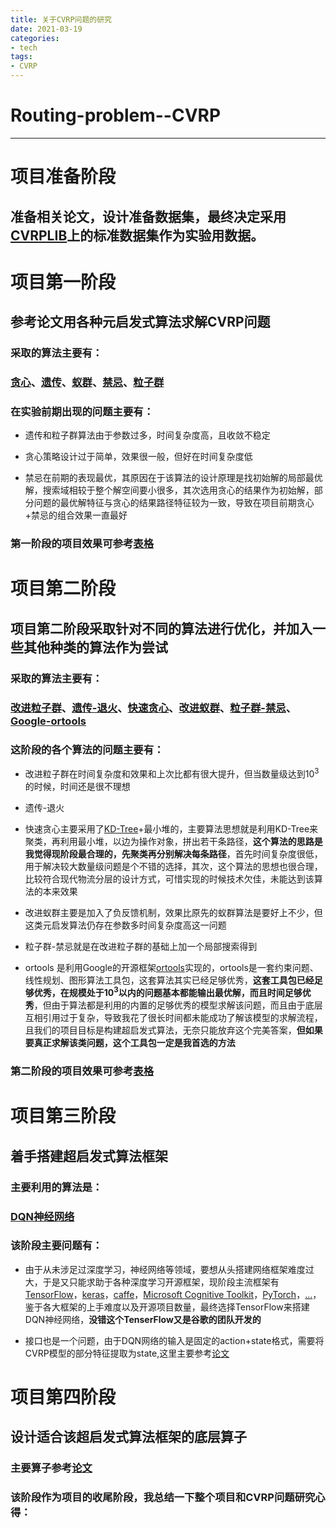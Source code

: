 ```yaml
---
title: 关于CVRP问题的研究
date: 2021-03-19 
categories:
- tech 
tags:
- CVRP
---
```


# Routing-problem--CVRP

---

# 项目准备阶段

## 准备相关论文，设计准备数据集，最终决定采用[CVRPLIB](http://vrp.atd-lab.inf.puc-rio.br/index.php/en/)上的标准数据集作为实验用数据。



# 项目第一阶段

## 参考论文用各种元启发式算法求解CVRP问题

### 采取的算法主要有：

### [贪心](https://github.com/Ellsom1945/Routing-problem--CVRP/blob/main/Greedy.py)、[遗传](https://github.com/Ellsom1945/route-project/blob/master/%E9%81%97%E4%BC%A0%E7%AE%97%E6%B3%95/%E4%BB%A3%E7%A0%81%E5%AE%9E%E7%8E%B01)、[蚁群](https://github.com/Ellsom1945/route-project/blob/master/%E8%9A%81%E7%BE%A4%E7%AE%97%E6%B3%95/%E4%BB%A3%E7%A0%81%E5%AE%9E%E7%8E%B02)、[禁忌](https://github.com/Ellsom1945/Routing-problem--CVRP/blob/main/H_Hy_Men/TABU.py)、[粒子群](https://github.com/Ellsom1945/route-project/blob/master/%E7%B2%92%E5%AD%90%E7%BE%A4/%E4%BB%A3%E7%A0%81%E5%AE%9E%E7%8E%B02)

### 在实验前期出现的问题主要有：

* 遗传和粒子群算法由于参数过多，时间复杂度高，且收敛不稳定

* 贪心策略设计过于简单，效果很一般，但好在时间复杂度低

* 禁忌在前期的表现最优，其原因在于该算法的设计原理是找初始解的局部最优解，搜索域相较于整个解空间要小很多，其次选用贪心的结果作为初始解，部分问题的最优解特征与贪心的结果路径特征较为一致，导致在项目前期贪心+禁忌的组合效果一直最好

### 第一阶段的项目效果可参考[表格](https://github.com/Ellsom1945/Routing-problem--CVRP/tree/main/%E6%95%B0%E6%8D%AE%E6%AF%94%E8%BE%83)



# 项目第二阶段

## 项目第二阶段采取针对不同的算法进行优化，并加入一些其他种类的算法作为尝试

### 采取的算法主要有：

### [改进粒子群](https://github.com/Ellsom1945/Routing-problem--CVRP/blob/main/pso.py)、[遗传-退火](https://github.com/Ellsom1945/Routing-problem--CVRP/blob/main/H_Hy_Men/GASA.py)、[快速贪心](https://github.com/Ellsom1945/Routing-problem--CVRP/blob/main/H_Hy_Men/IMGR.py)、[改进蚁群](https://github.com/Ellsom1945/Routing-problem--CVRP/blob/main/%E8%9A%81%E7%BE%A41.py)、[粒子群-禁忌](https://github.com/Ellsom1945/Routing-problem--CVRP/blob/main/pso.py)、[Google-ortools](https://github.com/Ellsom1945/Routing-problem--CVRP/blob/main/ort.py)

###  这阶段的各个算法的问题主要有：

* 改进粒子群在时间复杂度和效果和上次比都有很大提升，但当数量级达到10<sup>3</sup>的时候，时间还是很不理想

* 遗传-退火

* 快速贪心主要采用了[KD-Tree](https://zh.wikipedia.org/wiki/K-d%E6%A0%91)+最小堆的，主要算法思想就是利用KD-Tree来聚类，再利用最小堆，以边为操作对象，拼出若干条路径，**这个算法的思路是我觉得现阶段最合理的，先聚类再分别解决每条路径**，首先时间复杂度很低，用于解决较大数量级问题是个不错的选择，其次，这个算法的思想也很合理，比较符合现代物流分层的设计方式，可惜实现的时候技术欠佳，未能达到该算法的本来效果

* 改进蚁群主要是加入了负反馈机制，效果比原先的蚁群算法是要好上不少，但这类元启发算法仍存在参数多时间复杂度高这一问题

* 粒子群-禁忌就是在改进粒子群的基础上加一个局部搜索得到

* ortools 是利用Google的开源框架[ortools](https://developers.google.cn/optimization/)实现的，ortools是一套约束问题、线性规划、图形算法工具包，这套算法其实已经足够优秀，**这套工具包已经足够优秀，在规模处于10<sup>3</sup>以内的问题基本都能输出最优解，而且时间足够优秀**，但由于算法都是利用的内置的足够优秀的模型求解该问题，而且由于底层互相引用过于复杂，导致我花了很长时间都未能成功了解该模型的求解流程，且我们的项目目标是构建超启发式算法，无奈只能放弃这个完美答案，**但如果要真正求解该类问题，这个工具包一定是我首选的方法**

###  第二阶段的项目效果可参考[表格](https://github.com/Ellsom1945/Routing-problem--CVRP/tree/main/%E6%95%B0%E6%8D%AE%E6%AF%94%E8%BE%83)



# 项目第三阶段


## 着手搭建超启发式算法框架

### 主要利用的算法是：

### [DQN神经网络](https://github.com/Ellsom1945/Routing-problem--CVRP/blob/main/H_Hy_Men/Hy_H.py)

### 该阶段主要问题有：

- 由于从未涉足过深度学习，神经网络等领域，要想从头搭建网络框架难度过大，于是又只能求助于各种深度学习开源框架，现阶段主流框架有[TensorFlow](https://github.com/tensorflow/tensorflow)，[keras](https://github.com/keras-team/keras)，[caffe](https://github.com/BVLC/caffe)，[Microsoft Cognitive Toolkit](https://github.com/Microsoft/CNTK)，[PyTorch](https://github.com/pytorch/pytorch)，[...](https://www.kdnuggets.com/2018/04/top-16-open-source-deep-learning-libraries.html)，鉴于各大框架的上手难度以及开源项目数量，最终选择TensorFlow来搭建DQN神经网络，**没错这个TenserFlow又是谷歌的团队开发的**

- 接口也是一个问题，由于DQN网络的输入是固定的action+state格式，需要将CVRP模型的部分特征提取为state,这里主要参考[论文](https://wenku.baidu.com/view/37c332420b12a21614791711cc7931b764ce7b72.html)

# 项目第四阶段


## 设计适合该超启发式算法框架的底层算子

### 主要算子参考[论文](https://github.com/Ellsom1945/Routing-problem--CVRP/tree/main/%E9%A1%B9%E7%9B%AE%E8%AE%BA%E6%96%87)

### 该阶段作为项目的收尾阶段，我总结一下整个项目和CVRP问题研究心得：